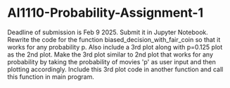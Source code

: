 # AI1110-Probability-Assignment-1
Deadline of submission is Feb 9 2025. Submit it in Jupyter Notebook.
Rewrite the code for the function biased_decision_with_fair_coin so that it works for any probability p. Also include a 3rd plot along with p=0.125 plot as the 2nd plot. Make the 3rd plot similar to 2nd plot that works for any probability by taking the probability of movies 'p' as user input and then plotting accordingly. Include this 3rd plot code in another function and call this function in main program.

